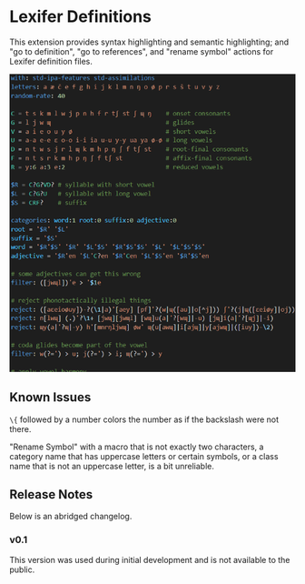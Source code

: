 # Lexifer Definitions

This extension provides syntax highlighting and semantic highlighting; and "go to
definition", "go to references", and "rename symbol" actions for Lexifer
definition files.

![Preview with the Solarized Dark theme](images/example.png)

## Known Issues

`\{` followed by a number colors the number as if the backslash were not there.

"Rename Symbol" with a macro that is not exactly two characters, a category
name that has uppercase letters or certain symbols, or a class name that is not
an uppercase letter, is a bit unreliable.

## Release Notes

Below is an abridged changelog.

### v0.1

This version was used during initial development and is not available to the
public.
